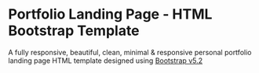 # Portfolio Landing Page - HTML Bootstrap Template

A fully responsive, beautiful, clean, minimal &amp; responsive personal portfolio landing page HTML template designed using <a href="https://getbootstrap.com/docs/5.2/getting-started/download/">Bootstrap v5.2</a>
